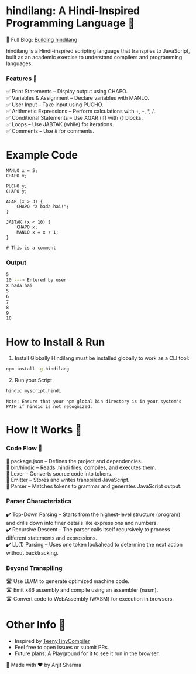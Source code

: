# hindilang: A Hindi-Inspired Programming Language 🚀

🔗 Full Blog: [Building hindilang](https://www.csprimer.in/blog/built-a-compiler)

hindilang is a Hindi-inspired scripting language that transpiles to JavaScript, built as an academic exercise to understand compilers and programming languages.

### Features 🌟 <br>
✅ Print Statements – Display output using CHAPO. <br>
✅ Variables & Assignment – Declare variables with MANLO. <br>
✅ User Input – Take input using PUCHO. <br>
✅ Arithmetic Expressions – Perform calculations with +, -, *, /. <br>
✅ Conditional Statements – Use AGAR (if) with {} blocks. <br>
✅ Loops – Use JABTAK (while) for iterations. <br>
✅ Comments – Use # for comments. <br>

# Example Code

```
MANLO x = 5;
CHAPO x;

PUCHO y;
CHAPO y;

AGAR (x > 3) {
    CHAPO "X bada hai!";
}

JABTAK (x < 10) {
    CHAPO x;
    MANLO x = x + 1;
}

# This is a comment
```

### Output 
```bash
5
10 ---> Entered by user
X bada hai
5
6
7
8
9
10

```

# How to Install & Run

1. Install Globally 
Hindilang must be installed globally to work as a CLI tool:

```bash
npm install -g hindilang
```

2. Run your Script

```bash
hindic myscript.hindi
```
`Note: Ensure that your npm global bin directory is in your system's PATH if hindic is not recognized.`

# How It Works 🔧

### Code Flow 🚀
📌 package.json – Defines the project and dependencies. <br>
📌 bin/hindic – Reads .hindi files, compiles, and executes them. <br>
📌 Lexer – Converts source code into tokens. <br>
📌 Emitter – Stores and writes transpiled JavaScript. <br>
📌 Parser – Matches tokens to grammar and generates JavaScript output. <br>

### Parser Characteristics
✔️ Top-Down Parsing – Starts from the highest-level structure (program) and drills down into finer details like expressions and numbers. <br>
✔️ Recursive Descent – The parser calls itself recursively to process different statements and expressions. <br>
✔️ LL(1) Parsing – Uses one token lookahead to determine the next action without backtracking. <br>

### Beyond Transpiling
🛣️ Use LLVM to generate optimized machine code. <br>
🛣️ Emit x86 assembly and compile using an assembler (nasm). <br>
🛣️ Convert code to WebAssembly (WASM) for execution in browsers. <br>

# Other Info 🤝
- Inspired by [TeenyTinyCompiler](https://austinhenley.com/blog/teenytinycompiler1.html)
- Feel free to open issues or submit PRs.
- Future plans: A Playground for it to see it run in the browser.


🚀 Made with ❤️ by Arjit Sharma
